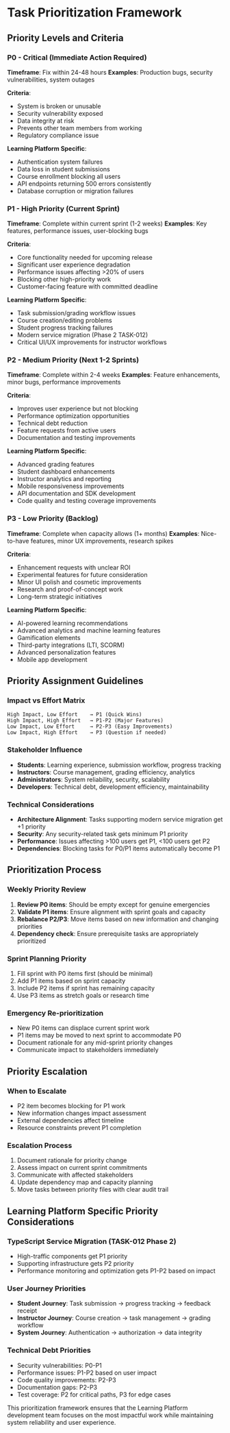 # Task Prioritization Framework

## Priority Levels and Criteria

### P0 - Critical (Immediate Action Required)
**Timeframe**: Fix within 24-48 hours
**Examples**: Production bugs, security vulnerabilities, system outages

**Criteria**:
- System is broken or unusable
- Security vulnerability exposed
- Data integrity at risk
- Prevents other team members from working
- Regulatory compliance issue

**Learning Platform Specific**:
- Authentication system failures
- Data loss in student submissions
- Course enrollment blocking all users
- API endpoints returning 500 errors consistently
- Database corruption or migration failures

### P1 - High Priority (Current Sprint)
**Timeframe**: Complete within current sprint (1-2 weeks)
**Examples**: Key features, performance issues, user-blocking bugs

**Criteria**:
- Core functionality needed for upcoming release
- Significant user experience degradation
- Performance issues affecting >20% of users
- Blocking other high-priority work
- Customer-facing feature with committed deadline

**Learning Platform Specific**:
- Task submission/grading workflow issues
- Course creation/editing problems
- Student progress tracking failures
- Modern service migration (Phase 2 TASK-012)
- Critical UI/UX improvements for instructor workflows

### P2 - Medium Priority (Next 1-2 Sprints)
**Timeframe**: Complete within 2-4 weeks
**Examples**: Feature enhancements, minor bugs, performance improvements

**Criteria**:
- Improves user experience but not blocking
- Performance optimization opportunities
- Technical debt reduction
- Feature requests from active users
- Documentation and testing improvements

**Learning Platform Specific**:
- Advanced grading features
- Student dashboard enhancements
- Instructor analytics and reporting
- Mobile responsiveness improvements
- API documentation and SDK development
- Code quality and testing coverage improvements

### P3 - Low Priority (Backlog)
**Timeframe**: Complete when capacity allows (1+ months)
**Examples**: Nice-to-have features, minor UX improvements, research spikes

**Criteria**:
- Enhancement requests with unclear ROI
- Experimental features for future consideration
- Minor UI polish and cosmetic improvements
- Research and proof-of-concept work
- Long-term strategic initiatives

**Learning Platform Specific**:
- AI-powered learning recommendations
- Advanced analytics and machine learning features
- Gamification elements
- Third-party integrations (LTI, SCORM)
- Advanced personalization features
- Mobile app development

## Priority Assignment Guidelines

### Impact vs Effort Matrix
```
High Impact, Low Effort    → P1 (Quick Wins)
High Impact, High Effort   → P1-P2 (Major Features)
Low Impact, Low Effort     → P2-P3 (Easy Improvements)
Low Impact, High Effort    → P3 (Question if needed)
```

### Stakeholder Influence
- **Students**: Learning experience, submission workflow, progress tracking
- **Instructors**: Course management, grading efficiency, analytics
- **Administrators**: System reliability, security, scalability
- **Developers**: Technical debt, development efficiency, maintainability

### Technical Considerations
- **Architecture Alignment**: Tasks supporting modern service migration get +1 priority
- **Security**: Any security-related task gets minimum P1 priority
- **Performance**: Issues affecting >100 users get P1, <100 users get P2
- **Dependencies**: Blocking tasks for P0/P1 items automatically become P1

## Prioritization Process

### Weekly Priority Review
1. **Review P0 items**: Should be empty except for genuine emergencies
2. **Validate P1 items**: Ensure alignment with sprint goals and capacity
3. **Rebalance P2/P3**: Move items based on new information and changing priorities
4. **Dependency check**: Ensure prerequisite tasks are appropriately prioritized

### Sprint Planning Priority
1. Fill sprint with P0 items first (should be minimal)
2. Add P1 items based on sprint capacity
3. Include P2 items if sprint has remaining capacity
4. Use P3 items as stretch goals or research time

### Emergency Re-prioritization
- New P0 items can displace current sprint work
- P1 items may be moved to next sprint to accommodate P0
- Document rationale for any mid-sprint priority changes
- Communicate impact to stakeholders immediately

## Priority Escalation

### When to Escalate
- P2 item becomes blocking for P1 work
- New information changes impact assessment
- External dependencies affect timeline
- Resource constraints prevent P1 completion

### Escalation Process
1. Document rationale for priority change
2. Assess impact on current sprint commitments
3. Communicate with affected stakeholders
4. Update dependency map and capacity planning
5. Move tasks between priority files with clear audit trail

## Learning Platform Specific Priority Considerations

### TypeScript Service Migration (TASK-012 Phase 2)
- High-traffic components get P1 priority
- Supporting infrastructure gets P2 priority
- Performance monitoring and optimization gets P1-P2 based on impact

### User Journey Priorities
- **Student Journey**: Task submission → progress tracking → feedback receipt
- **Instructor Journey**: Course creation → task management → grading workflow
- **System Journey**: Authentication → authorization → data integrity

### Technical Debt Priorities
- Security vulnerabilities: P0-P1
- Performance issues: P1-P2 based on user impact
- Code quality improvements: P2-P3
- Documentation gaps: P2-P3
- Test coverage: P2 for critical paths, P3 for edge cases

This prioritization framework ensures that the Learning Platform development team focuses on the most impactful work while maintaining system reliability and user experience.